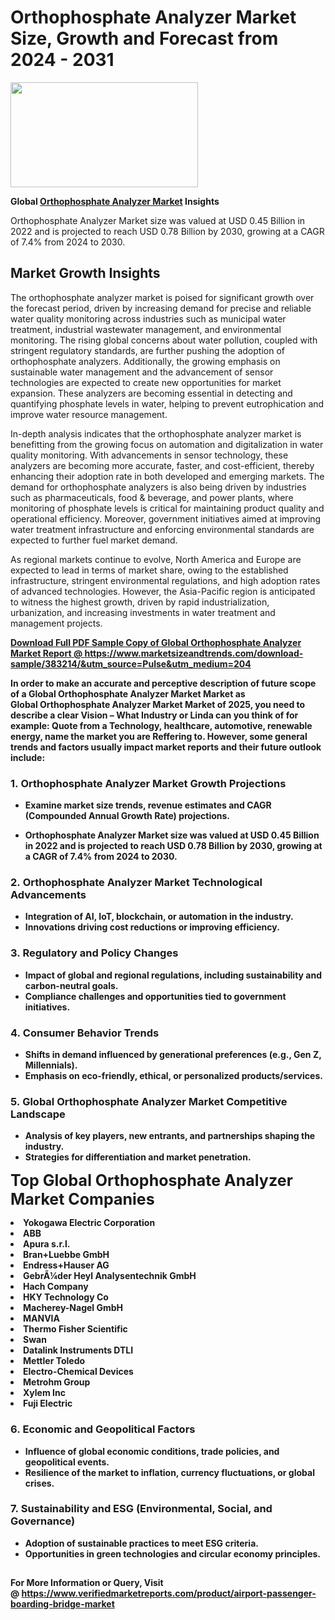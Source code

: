 <H1>Orthophosphate Analyzer Market Size, Growth and Forecast from 2024 - 2031</H1><img class="aligncenter size-medium wp-image-584254" src="https://thirdeyenews.in/wp-content/uploads/2024/09/Global-Market-Research-300x168.jpeg" alt="" width="300" height="168" /><p><strong>Global&nbsp;<a href="https://www.marketsizeandtrends.com/download-sample/383214/&amp;utm_source=Pulse&amp;utm_medium=204">Orthophosphate Analyzer Market</a> Insights</strong></p><p>Orthophosphate Analyzer Market size was valued at USD 0.45 Billion in 2022 and is projected to reach USD 0.78 Billion by 2030, growing at a CAGR of 7.4% from 2024 to 2030.</p><p><h2>Market Growth Insights</h2> <p>The orthophosphate analyzer market is poised for significant growth over the forecast period, driven by increasing demand for precise and reliable water quality monitoring across industries such as municipal water treatment, industrial wastewater management, and environmental monitoring. The rising global concerns about water pollution, coupled with stringent regulatory standards, are further pushing the adoption of orthophosphate analyzers. Additionally, the growing emphasis on sustainable water management and the advancement of sensor technologies are expected to create new opportunities for market expansion. These analyzers are becoming essential in detecting and quantifying phosphate levels in water, helping to prevent eutrophication and improve water resource management.</p> <p><strong><a href="#"></a></strong></p> <p>In-depth analysis indicates that the orthophosphate analyzer market is benefitting from the growing focus on automation and digitalization in water quality monitoring. With advancements in sensor technology, these analyzers are becoming more accurate, faster, and cost-efficient, thereby enhancing their adoption rate in both developed and emerging markets. The demand for orthophosphate analyzers is also being driven by industries such as pharmaceuticals, food & beverage, and power plants, where monitoring of phosphate levels is critical for maintaining product quality and operational efficiency. Moreover, government initiatives aimed at improving water treatment infrastructure and enforcing environmental standards are expected to further fuel market demand.</p> <p>As regional markets continue to evolve, North America and Europe are expected to lead in terms of market share, owing to the established infrastructure, stringent environmental regulations, and high adoption rates of advanced technologies. However, the Asia-Pacific region is anticipated to witness the highest growth, driven by rapid industrialization, urbanization, and increasing investments in water treatment and management projects.</p> <p><strong><a href="#"></p><p><span class=""><strong>Download Full PDF Sample Copy of Global Orthophosphate Analyzer Market Report</strong> @ <a href="https://www.marketsizeandtrends.com/download-sample/383214/&amp;utm_source=Pulse&amp;utm_medium=204" target="_blank">https://www.marketsizeandtrends.com/download-sample/383214/&amp;utm_source=Pulse&amp;utm_medium=204</a></span></p><p>In order to make an accurate and perceptive description of future scope of a Global&nbsp;Orthophosphate Analyzer Market Market as Global&nbsp;Orthophosphate Analyzer Market Market of 2025, you need to describe a clear Vision &ndash; What Industry or Linda can you think of for example: Quote from a Technology, healthcare, automotive, renewable energy, name the market you are Reffering to. However, some general trends and factors usually impact market reports and their future outlook include:</p><h3>1.&nbsp;<strong>Orthophosphate Analyzer Market Growth Projections</strong></h3><ul><li>Examine market size trends, revenue estimates and CAGR (Compounded Annual Growth Rate) projections.</li><li><p>Orthophosphate Analyzer Market size was valued at USD 0.45 Billion in 2022 and is projected to reach USD 0.78 Billion by 2030, growing at a CAGR of 7.4% from 2024 to 2030.</p></li></ul><h3>2.&nbsp;<strong>Orthophosphate Analyzer Market Technological Advancements</strong></h3><ul><li>Integration of AI, IoT, blockchain, or automation in the industry.</li><li>Innovations driving cost reductions or improving efficiency.</li></ul><h3>3.&nbsp;<strong>Regulatory and Policy Changes</strong></h3><ul><li>Impact of global and regional regulations, including sustainability and carbon-neutral goals.</li><li>Compliance challenges and opportunities tied to government initiatives.</li></ul><h3>4.&nbsp;<strong>Consumer Behavior Trends</strong></h3><ul><li>Shifts in demand influenced by generational preferences (e.g., Gen Z, Millennials).</li><li>Emphasis on eco-friendly, ethical, or personalized products/services.</li></ul><h3>5.&nbsp;<strong>Global Orthophosphate Analyzer Market Competitive Landscape</strong></h3><ul><li>Analysis of key players, new entrants, and partnerships shaping the industry.</li><li>Strategies for differentiation and market penetration.</li></ul><p data-pm-slice="1 1 []"><span style="color: inherit; font-family: inherit; font-size: 25px;">Top Global Orthophosphate Analyzer Market Companies</span></p><div class="" data-test-id=""><p><li>Yokogawa Electric Corporation</li><li> ABB</li><li> Apura s.r.l.</li><li> Bran+Luebbe GmbH</li><li> Endress+Hauser AG</li><li> GebrÃ¼der Heyl Analysentechnik GmbH</li><li> Hach Company</li><li> HKY Technology Co</li><li> Macherey-Nagel GmbH</li><li> MANVIA</li><li> Thermo Fisher Scientific</li><li> Swan</li><li> Datalink Instruments DTLI</li><li> Mettler Toledo</li><li> Electro-Chemical Devices</li><li> Metrohm Group</li><li> Xylem Inc</li><li> Fuji Electric</li></p></div><h3>6.&nbsp;<strong>Economic and Geopolitical Factors</strong></h3><ul><li>Influence of global economic conditions, trade policies, and geopolitical events.</li><li>Resilience of the market to inflation, currency fluctuations, or global crises.</li></ul><h3>7.&nbsp;<strong>Sustainability and ESG (Environmental, Social, and Governance)</strong></h3><ul><li>Adoption of sustainable practices to meet ESG criteria.</li><li>Opportunities in green technologies and circular economy principles.</li></ul><h2><strong style="font-size: 14px;">For More Information or Query, Visit @&nbsp;</strong><a style="background-color: #ffffff; font-size: 14px;" href="https://www.marketsizeandtrends.com/report/orthophosphate-analyzer-market/" target="_blank">https://www.verifiedmarketreports.com/product/airport-passenger-boarding-bridge-market</a></h2>
